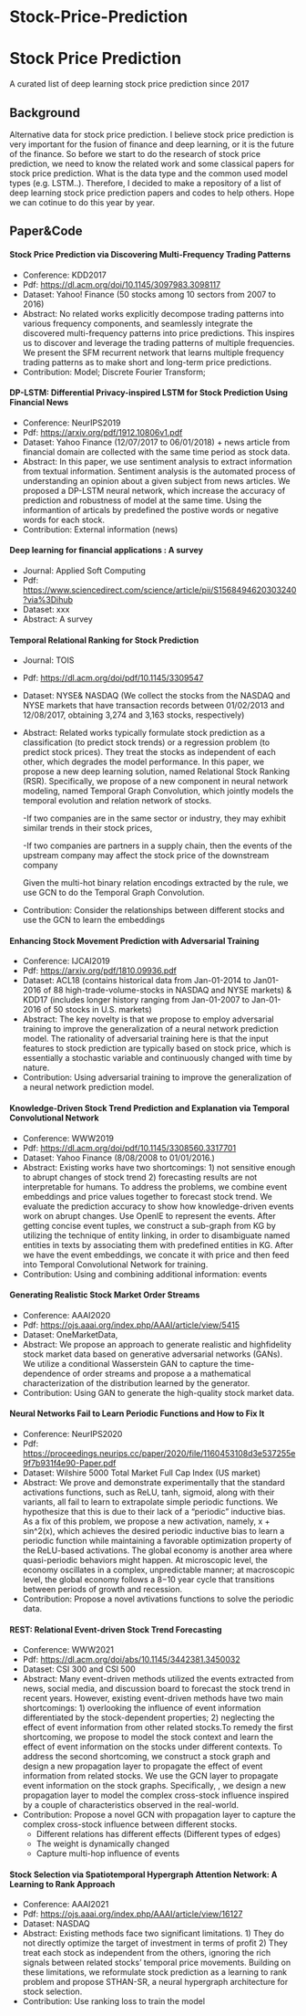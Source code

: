 # Stock-Price-Prediction
# Stock Price Prediction

A curated list of deep learning stock price prediction since 2017



## Background

Alternative data for stock price prediction. I believe stock price prediction is very important for the fusion of finance and deep learning, or it is the future of the finance. So before we start to do the research of stock price prediction, we need to know the related work and some classical papers for stock price prediction. What is the data type and the common used model types (e.g. LSTM..). Therefore, I decided to make a repository of a list of deep learning stock price prediction papers and codes to help others. Hope we can cotinue to do this year by year.



## Paper&Code



#### **Stock Price Prediction via Discovering Multi-Frequency Trading Patterns**

- Conference: KDD2017
- Pdf: https://dl.acm.org/doi/10.1145/3097983.3098117
- Dataset: Yahoo! Finance (50 stocks among 10 sectors from 2007 to 2016)
- Abstract:  No related works explicitly decompose trading patterns into various frequency components, and seamlessly integrate the discovered multi-frequency patterns into price predictions.  This inspires us to discover and leverage the trading patterns of multiple frequencies. We present the SFM recurrent network that learns multiple frequency trading patterns as to make short and long-term price predictions.
- Contribution: Model; Discrete Fourier Transform; 



#### DP-LSTM: Differential Privacy-inspired LSTM for Stock Prediction Using Financial News

- Conference: NeurIPS2019
- Pdf: https://arxiv.org/pdf/1912.10806v1.pdf
- Dataset: Yahoo Finance (12/07/2017 to 06/01/2018) + news article from financial domain are collected with the same time period as stock data.
- Abstract:  In this paper, we use sentiment analysis to extract information from textual information. Sentiment analysis is the automated process of understanding an opinion about a given subject from news articles. We proposed a DP-LSTM neural network, which increase the accuracy of prediction and robustness of model at the same time. Using the informantion of articals by predefined the postive words or negative words for each stock.
- Contribution: External information (news) 



#### Deep learning for financial applications : A survey

- Journal: Applied Soft Computing
- Pdf: https://www.sciencedirect.com/science/article/pii/S1568494620303240?via%3Dihub
- Dataset: xxx
- Abstract: A survey



#### Temporal Relational Ranking for Stock Prediction

- Journal: TOIS

- Pdf: https://dl.acm.org/doi/pdf/10.1145/3309547

- Dataset: NYSE& NASDAQ (We collect the stocks from the NASDAQ and NYSE markets that have transaction records between 01/02/2013 and 12/08/2017, obtaining 3,274 and 3,163 stocks, respectively)

- Abstract: Related works typically formulate stock prediction as a classification (to predict stock trends) or a regression problem (to predict stock prices). They treat the stocks as independent of each other, which degrades the model performance. In this paper, we propose a new deep learning solution, named Relational Stock Ranking (RSR). Specifically, we propose of a new component in neural network modeling, named Temporal Graph Convolution, which jointly models the temporal evolution and relation network of stocks.

  -If two companies are in the same sector or industry, they may exhibit similar trends in their stock prices,

  -If two companies are partners in a supply chain, then the events of the upstream company may affect the stock price of the downstream company

  Given the multi-hot binary relation encodings extracted by the rule, we use GCN to do the Temporal Graph Convolution.

- Contribution: Consider the relationships between different stocks and use the GCN to learn the embeddings

  

#### Enhancing Stock Movement Prediction with Adversarial Training 

- Conference: IJCAI2019
- Pdf: https://arxiv.org/pdf/1810.09936.pdf
- Dataset: ACL18 (contains historical data from Jan-01-2014 to Jan01-2016 of 88 high-trade-volume-stocks in NASDAQ and NYSE markets) & KDD17 (includes longer history ranging from Jan-01-2007 to Jan-01-2016 of 50 stocks in U.S. markets)
- Abstract: The key novelty is that we propose to employ adversarial training to improve the generalization of a neural network prediction model. The rationality of adversarial training here is that the input features to stock prediction are typically based on stock price, which is essentially a stochastic variable and continuously changed with time by nature.
- Contribution: Using adversarial training to improve the generalization of a neural network prediction model.



#### Knowledge-Driven Stock Trend Prediction and Explanation via Temporal Convolutional Network

- Conference: WWW2019
- Pdf: https://dl.acm.org/doi/pdf/10.1145/3308560.3317701
- Dataset: Yahoo Finance (8/08/2008 to 01/01/2016.)
- Abstract: Existing works have two shortcomings: 1) not sensitive enough to abrupt changes of stock trend 2) forecasting results are not interpretable for humans. To address the problems, we combine event embeddings and price values together to forecast stock trend. We evaluate the prediction accuracy to show how knowledge-driven events work on abrupt changes. Use OpenIE to represent the events. After getting concise event tuples, we construct a sub-graph from KG by utilizing the technique of entity linking, in order to disambiguate named entities in texts by associating them with predefined entities in KG.  After we have the event embeddings, we concate it with price and then feed into Temporal Convolutional Network for training.
- Contribution: Using and combining additional information: events



#### Generating Realistic Stock Market Order Streams

- Conference: AAAI2020
- Pdf: https://ojs.aaai.org/index.php/AAAI/article/view/5415
- Dataset: OneMarketData,
- Abstract: We propose an approach to generate realistic and highfidelity stock market data based on generative adversarial networks (GANs). We utilize a conditional Wasserstein GAN to capture the time-dependence of order streams and propose a a mathematical characterization of the distribution learned by the generator.
- Contribution: Using GAN to generate the high-quality stock market data.



#### Neural Networks Fail to Learn Periodic Functions and How to Fix It

- Conference: NeurIPS2020
- Pdf: https://proceedings.neurips.cc/paper/2020/file/1160453108d3e537255e9f7b931f4e90-Paper.pdf
- Dataset: Wilshire 5000 Total Market Full Cap Index (US market)
- Abstract: We prove and demonstrate experimentally that the standard activations functions, such as ReLU, tanh, sigmoid, along with their variants, all fail to learn to extrapolate simple periodic functions. We hypothesize that this is due to their lack of a “periodic” inductive bias. As a fix of this problem, we propose a new activation, namely, x + sin^2(x), which achieves the desired periodic inductive bias to learn a periodic function while maintaining a favorable optimization property of the ReLU-based activations. The global economy is another area where quasi-periodic behaviors might happen. At microscopic level, the economy oscillates in a complex, unpredictable manner; at macroscopic level, the global economy follows a 8−10 year cycle that transitions between periods of growth and recession.
- Contribution: Propose a novel avtivations functions to solve the periodic data.



#### REST: Relational Event-driven Stock Trend Forecasting

- Conference: WWW2021
- Pdf: https://dl.acm.org/doi/abs/10.1145/3442381.3450032
- Dataset: CSI 300 and CSI 500
- Abstract: Many event-driven methods utilized the events extracted from news, social media, and discussion board to forecast the stock trend in recent years. However, existing event-driven methods have two main shortcomings: 1) overlooking the influence of event information differentiated by the stock-dependent properties; 2) neglecting the effect of event information from other related stocks.To remedy the first shortcoming, we propose to model the stock context and learn the effect of event information on the stocks under different contexts. To address the second shortcoming, we construct a stock graph and design a new propagation layer to propagate the effect of event information from related stocks. We use the GCN layer to propagate event information on the stock graphs. Specifically, , we design a new propagation layer to model the complex cross-stock influence inspired by a couple of characteristics observed in the real-world.
- Contribution: Propose a novel GCN with propagation layer to capture the complex cross-stock influence between different stocks. 
  - Different relations has different effects (Different types of edges)
  - The weight is dynamically changed
  - Capture multi-hop influence of events



#### Stock Selection via Spatiotemporal Hypergraph Attention Network: A Learning to Rank Approach

- Conference: AAAI2021
- Pdf: https://ojs.aaai.org/index.php/AAAI/article/view/16127
- Dataset: NASDAQ
- Abstract: Existing methods face two significant limitations. 1) They do not directly optimize the target of investment in terms of profit 2) They treat each stock as independent from the others, ignoring the rich signals between related stocks’ temporal price movements. Building on these limitations, we reformulate stock prediction as a learning to rank problem and propose STHAN-SR, a neural hypergraph architecture for stock selection.
- Contribution:  Use ranking loss to train the model





